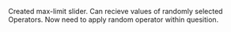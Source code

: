 Created max-limit slider.
Can recieve values of randomly selected Operators.
Now need to apply random operator within quesition.